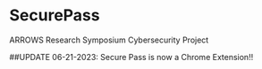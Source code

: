 # SecurePass

ARROWS Research Symposium Cybersecurity Project

##UPDATE 06-21-2023:
Secure Pass is now a Chrome Extension!!
